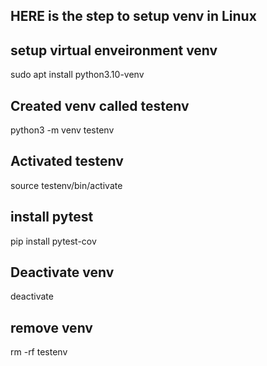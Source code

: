 ## HERE is the step to setup venv in Linux

## setup virtual enveironment venv
 sudo  apt install python3.10-venv

## Created venv called testenv
 python3 -m venv testenv
 
## Activated testenv
 source testenv/bin/activate
 
## install pytest
 pip install pytest-cov
 
## Deactivate venv
 deactivate
 
## remove venv
 rm -rf testenv

